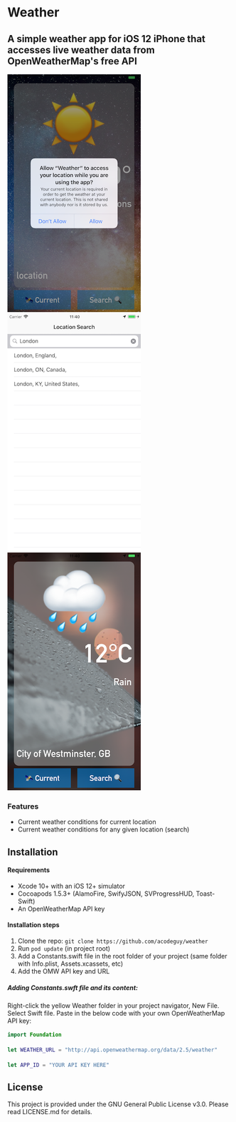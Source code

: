 # Weather
## A simple weather app for iOS 12 iPhone that accesses live weather data from OpenWeatherMap's free API

![Privacy promot to allow location settings](./screenshots/weather-1.png)
![Search for the weather in any location on earth](./screenshots/weather-2.png)
![See the weathher in any location on earth](./screenshots/weather-3.png)

### Features
- Current weather conditions for current location
- Current weather conditions for any given location (search)

## Installation

#### Requirements
- Xcode 10+ with an iOS 12+ simulator
- Cocoapods 1.5.3+ (AlamoFire, SwifyJSON, SVProgressHUD, Toast-Swift)
- An OpenWeatherMap API key

#### Installation steps
1. Clone the repo: `git clone https://github.com/acodeguy/weather`
2. Run `pod update` (in project root)
3. Add a Constants.swift file in the root folder of your project (same folder with Info.plist, Assets.xcassets, etc)
4. Add the OMW API key and URL

##### Adding Constants.swft file and its content:

Right-click the yellow Weather folder in your project navigator, New File. Select Swift file. Paste in the below code with your own OpenWeatherMap API key:

```swift
import Foundation

let WEATHER_URL = "http://api.openweathermap.org/data/2.5/weather"

let APP_ID = "YOUR API KEY HERE"
```


## License
This project is provided under the GNU General Public License v3.0.
Please read LICENSE.md for details.
